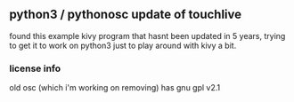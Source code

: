 ## python3 / pythonosc update of touchlive

found this example kivy program that hasnt been updated in 5 years, trying to get it to work on python3 just to play around with kivy a bit.



### license info

old osc (which i'm working on removing) has gnu gpl v2.1
